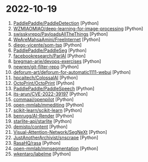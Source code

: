 # 2022-10-19

1. [PaddlePaddle/PaddleDetection](https://github.com/PaddlePaddle/PaddleDetection "Object Detection toolkit based on PaddlePaddle. It supports object detection, instance segmentation, multiple object tracking and real-time multi-person keypoint detection.") [Python]
2. [WZMIAOMIAO/deep-learning-for-image-processing](https://github.com/WZMIAOMIAO/deep-learning-for-image-processing "deep learning for image processing including classification and object-detection etc.") [Python]
3. [swisskyrepo/PayloadsAllTheThings](https://github.com/swisskyrepo/PayloadsAllTheThings "A list of useful payloads and bypass for Web Application Security and Pentest/CTF") [Python]
4. [WeAreMahsaAmini/FreeInternet](https://github.com/WeAreMahsaAmini/FreeInternet "Women, Life, Freedom. The goal of this project is to provide free internet access to Iranian people by any means. #MahsaAmini") [Python]
5. [diego-vicente/som-tsp](https://github.com/diego-vicente/som-tsp "Solving the Traveling Salesman Problem using Self-Organizing Maps") [Python]
6. [PaddlePaddle/PaddleSeg](https://github.com/PaddlePaddle/PaddleSeg "Easy-to-use image segmentation library with awesome pre-trained model zoo, supporting wide-range of practical tasks in Semantic Segmentation, Interactive Segmentation, Panoptic Segmentation, Image Matting, 3D Segmentation, etc.") [Python]
7. [facebookresearch/ParlAI](https://github.com/facebookresearch/ParlAI "A framework for training and evaluating AI models on a variety of openly available dialogue datasets.") [Python]
8. [bregman-arie/devops-exercises](https://github.com/bregman-arie/devops-exercises "Linux, Jenkins, AWS, SRE, Prometheus, Docker, Python, Ansible, Git, Kubernetes, Terraform, OpenStack, SQL, NoSQL, Azure, GCP, DNS, Elastic, Network, Virtualization. DevOps Interview Questions") [Python]
9. [newren/git-filter-repo](https://github.com/newren/git-filter-repo "Quickly rewrite git repository history (filter-branch replacement)") [Python]
10. [deforum-art/deforum-for-automatic1111-webui](https://github.com/deforum-art/deforum-for-automatic1111-webui "Deforum extention script for AUTOMATIC1111's Stable Diffusion webui") [Python]
11. [hpcaitech/ColossalAI](https://github.com/hpcaitech/ColossalAI "Colossal-AI: A Unified Deep Learning System for Big Model Era") [Python]
12. [OctoPrint/OctoPrint](https://github.com/OctoPrint/OctoPrint "OctoPrint is the snappy web interface for your 3D printer!") [Python]
13. [PaddlePaddle/PaddleSpeech](https://github.com/PaddlePaddle/PaddleSpeech "Easy-to-use Speech Toolkit including SOTA/Streaming ASR with punctuation, influential TTS with text frontend, Speaker Verification System, End-to-End Speech Translation and Keyword Spotting. Won NAACL2022 Best Demo Award.") [Python]
14. [its-arun/CVE-2022-39197](https://github.com/its-arun/CVE-2022-39197 "CobaltStrike <= 4.7.1 RCE") [Python]
15. [commaai/openpilot](https://github.com/commaai/openpilot "openpilot is an open source driver assistance system. openpilot performs the functions of Automated Lane Centering and Adaptive Cruise Control for over 200 supported car makes and models.") [Python]
16. [open-mmlab/mmediting](https://github.com/open-mmlab/mmediting "MMEditing is a low-level vision toolbox based on PyTorch, supporting super-resolution, inpainting, matting, video interpolation, etc.") [Python]
17. [scikit-learn/scikit-learn](https://github.com/scikit-learn/scikit-learn "scikit-learn: machine learning in Python") [Python]
18. [benrugg/AI-Render](https://github.com/benrugg/AI-Render "Stable Diffusion in Blender") [Python]
19. [starlite-api/starlite](https://github.com/starlite-api/starlite "Light, Flexible and Extensible ASGI API framework") [Python]
20. [demisto/content](https://github.com/demisto/content "Demisto is now Cortex XSOAR. Automate and orchestrate your Security Operations with Cortex XSOAR's ever-growing Content Repository. Pull Requests are always welcome and highly appreciated!") [Python]
21. [Visual-Attention-Network/SegNeXt](https://github.com/Visual-Attention-Network/SegNeXt "Official Pytorch implementations for SegNeXt: Rethinking Convolutional Attention Design for Semantic Segmentation (NeurIPS 2022)") [Python]
22. [JustAnotherArchivist/snscrape](https://github.com/JustAnotherArchivist/snscrape "A social networking service scraper in Python") [Python]
23. [RasaHQ/rasa](https://github.com/RasaHQ/rasa "💬 Open source machine learning framework to automate text- and voice-based conversations: NLU, dialogue management, connect to Slack, Facebook, and more - Create chatbots and voice assistants") [Python]
24. [open-mmlab/mmsegmentation](https://github.com/open-mmlab/mmsegmentation "OpenMMLab Semantic Segmentation Toolbox and Benchmark.") [Python]
25. [wkentaro/labelme](https://github.com/wkentaro/labelme "Image Polygonal Annotation with Python (polygon, rectangle, circle, line, point and image-level flag annotation).") [Python]
